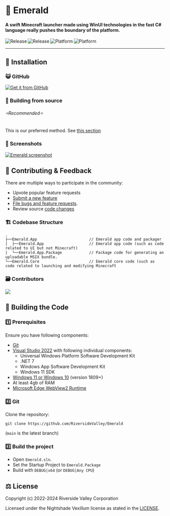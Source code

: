 # 💎 Emerald

#### A swift Minecraft launcher made using WinUI technologies in the fast C# language really pushes the boundary of the platform.

<p align="center">
  <a title="GitHub Releases" target="_blank" href="https://github.com/RiversideValley/Emerald/releases">
    <img align="left" src="https://img.shields.io/github/v/release/RiversideValley/Emerald?include_prereleases" alt="Release" />
  </a>
  <a title="Repository Size" target="_blank" href="https://github.com/RiversideValley/Emerald/activity">
    <img align="left" src="https://img.shields.io/github/repo-size/RiversideValley/Emerald?color=%23cc0000" alt="Release" />
  </a>
  <a title="Platform" target="_blank" href="https://github.com/topics/windows">
    <img align="left" src="https://img.shields.io/badge/platform-windows-purple" alt="Platform" />
  </a>
  <a title="Language" target="_blank" href="https://github.com/RiversideValley/Emerald/search?l=c%23">
    <img align="left" src="https://img.shields.io/badge/language-c_sharp-green" alt="Platform" />
  </a>
</p>

<br/>

---

## 🎁 Installation

<!--### 🪟 Microsoft Store

<a title="Microsoft Store" href="https://apps.microsoft.com/store/detail/9PPC02GP33FT">
  <img src="https://user-images.githubusercontent.com/76810494/189479518-fc0f18a9-b0a4-4a63-8e7b-27a4284d93af.png" alt="Release" />
</a>-->

### 😺 GitHub

<a title="GitHub" href='https://github.com/RiversideValley/Emerald/releases/latest'>
  <img src='https://user-images.githubusercontent.com/74561130/160255105-5e32f911-574f-4cc4-b90b-8769099086e4.png'alt='Get it from GitHub' />
</a>

### 🔨 Building from source
###### ⭐Recommended⭐

This is our preferred method.
See [this section](#-building-the-code)

### 📸 Screenshots

[![Emerald screenshot](https://user-images.githubusercontent.com/71598437/212673147-54e79843-76aa-44ff-9db3-60b025334f07.png)](https://github.com/RiversideValley/Emerald)

## 🦜 Contributing & Feedback

There are multiple ways to participate in the community:

- Upvote popular feature requests
- [Submit a new feature](https://github.com/RiversideValley/Emerald/pulls)
- [File bugs and feature requests](https://github.com/RiversideValley/Emerald/issues/new/choose).
- Review source [code changes](https://github.com/RiversideValley/Emerald/commits)

### 🏗️ Codebase Structure

```
.
├──Emerald.App                       // Emerald app code and packager
|  ├──Emerald.App                    // Emerald app code (such as code related to UI but not Minecraft)
|  └──Emerald.App.Package            // Package code for generating an uploadable MSIX bundle.
└──Emerald.Core                      // Emerald core code (such as code related to launching and modifying Minecraft
```

### 🗃️ Contributors

<a href="https://github.com/RiversideValley/Emerald/graphs/contributors">
  <img src="https://contrib.rocks/image?repo=RiversideValley/Emerald" />
</a>

## 🔨 Building the Code

### 1️⃣ Prerequisites

Ensure you have following components:

- [Git](https://git-scm.com/)
- [Visual Studio 2022](https://visualstudio.microsoft.com/vs/) with following individual components:
  - Universal Windows Platform Software Development Kit
  - .NET 7
  - Windows App Software Development Kit
  - Windows 11 SDK
- [Windows 11 or Windows 10](https://www.microsoft.com/en-us/windows) (version 1809+)
- At least 4gb of RAM
- [Microsoft Edge WebView2 Runtime](https://developer.microsoft.com/en-us/microsoft-edge/webview2/)

### 2️⃣ Git

Clone the repository:

```git
git clone https://github.com/RiversideValley/Emerald
```
(`main` is the latest branch)

### 3️⃣ Build the project

- Open `Emerald.sln`.
- Set the Startup Project to `Emerald.Package`
- Build with `DEBUG|x64` (or `DEBUG|Any CPU`)

## ⚖️ License

Copyright (c) 2022-2024 Riverside Valley Corporation

Licensed under the Nightshade Vexillum license as stated in the [LICENSE](LICENSE.md).
